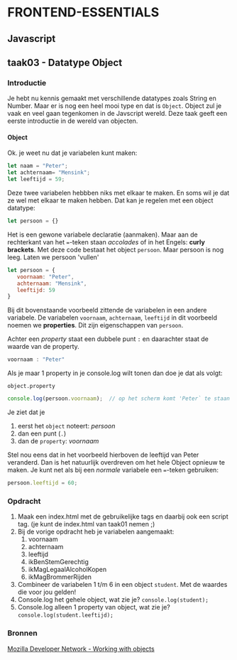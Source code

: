 # FRONTEND-ESSENTIALS

## Javascript

## taak03 - Datatype Object

### Introductie

Je hebt nu kennis gemaakt met verschillende datatypes zoals String en Number. Maar er is nog een heel mooi type en dat is `Object`. Object zul je vaak en veel gaan tegenkomen in de Javscript wereld. Deze taak geeft een eerste introductie in de wereld van objecten.

#### Object

Ok. je weet nu dat je variabelen kunt maken:

```js
let naam = "Peter";
let achternaam= "Mensink";
let leeftijd = 59;
```

Deze twee variabelen hebbben niks met elkaar te maken. En soms wil je dat ze wel met elkaar te maken hebben. Dat kan je regelen met een object datatype:

```js
let persoon = {}
```

Het is een gewone variabele declaratie (aanmaken). Maar aan de rechterkant van het `=`-teken staan _accolades_ of in het Engels: __curly brackets__. Met deze code bestaat het object `persoon`. Maar persoon is nog leeg. Laten we persoon 'vullen'

```js
let persoon = {
   voornaam: "Peter",
   achternaam: "Mensink",
   leeftijd: 59
}
```

Bij dit bovenstaande voorbeeld zittende de variabelen in een andere variabele. De variabelen `voornaam`, `achternaam`, `leeftijd` in dit voorbeeld noemen we __properties__. Dit zijn eigenschappen van `persoon`.

Achter een _property_ staat een dubbele punt `:` en daarachter staat de waarde van de property.

```js
voornaam : "Peter"
```

Als je maar 1 property in je console.log wilt tonen dan doe je dat als volgt:

`object.property`

```js
console.log(persoon.voornaam);  // op het scherm komt 'Peter` te staan
```

Je ziet dat je

1. eerst het `object` noteert: _persoon_
2. dan een punt (`.`)
3. dan de `property`: _voornaam_

Stel nou eens dat in het voorbeeld hierboven de leeftijd van Peter veranderd. Dan is het natuurlijk overdreven om het hele Object opnieuw te maken. Je kunt net als bij een _normale_ variabele een `=`-teken gebruiken:

```js
persoon.leeftijd = 60;
```

### Opdracht

1. Maak een index.html met de gebruikelijke tags en daarbij ook een script tag. (je kunt de index.html van taak01 nemen ;)
2. Bij de vorige opdracht heb je variabelen aangemaakt:
   1. voornaam
   2. achternaam
   3. leeftijd
   4. ikBenStemGerechtig
   5. ikMagLegaalAlcoholKopen
   6. ikMagBrommerRijden
3. Combineer de variabelen 1 t/m 6 in een object `student`. Met de waardes die voor jou gelden!
4. Console.log het gehele object, wat zie je? `console.log(student);`
5. Console.log alleen 1 property van object, wat zie je? `console.log(student.leeftijd);`

### Bronnen

[Mozilla Developer Network - Working with objects](https://developer.mozilla.org/en-US/docs/Web/JavaScript/Guide/Working_with_Objects)
